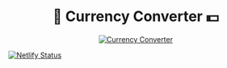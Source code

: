 ﻿<h1 align="center">
💸 Currency Converter 💵
</h1>

<p  align="center">
  <a  href="https://currency.demetrio.dev">
    <img  alt="Currency Converter " src="https://i.imgur.com/KQi4HVR.jpg" />
  </a>
</p>

[![Netlify Status](https://api.netlify.com/api/v1/badges/b4513ac8-c239-47c6-a64c-7eb0cffdcea6/deploy-status)](https://app.netlify.com/sites/boring-mirzakhani-e041a3/deploys)
